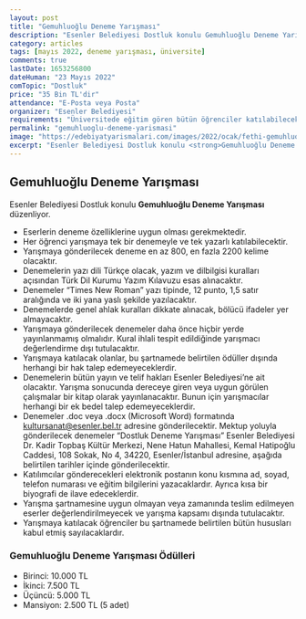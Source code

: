 ```yaml
---
layout: post
title: "Gemuhluoğlu Deneme Yarışması"
description: "Esenler Belediyesi Dostluk konulu Gemuhluoğlu Deneme Yarışması düzenliyor."
category: articles
tags: [mayıs 2022, deneme yarışması, üniversite]
comments: true
lastDate: 1653256800
dateHuman: "23 Mayıs 2022"
comTopic: "Dostluk"
price: "35 Bin TL'dir"
attendance: "E-Posta veya Posta"
organizer: "Esenler Belediyesi"
requirements: "Üniversitede eğitim gören bütün öğrenciler katılabilecektir."
permalink: "gemuhluoglu-deneme-yarismasi"
image: "https://edebiyatyarismalari.com/images/2022/ocak/fethi-gemuhluoglu-deneme-yarismasi.jpeg"
excerpt: "Esenler Belediyesi Dostluk konulu <strong>Gemuhluoğlu Deneme Yarışması</strong> düzenliyor."
---
```


## Gemuhluoğlu Deneme Yarışması
Esenler Belediyesi Dostluk konulu **Gemuhluoğlu Deneme Yarışması** düzenliyor.  

- Eserlerin deneme özelliklerine uygun olması gerekmektedir.
- Her öğrenci yarışmaya tek bir denemeyle ve tek yazarlı katılabilecektir.
- Yarışmaya gönderilecek deneme en az 800, en fazla 2200 kelime olacaktır.
- Denemelerin yazı dili Türkçe olacak, yazım ve dilbilgisi kuralları açısından Türk Dil Kurumu Yazım Kılavuzu esas alınacaktır.
- Denemeler “Times New Roman” yazı tipinde, 12 punto, 1,5 satır aralığında ve iki yana yaslı şekilde yazılacaktır.
- Denemelerde genel ahlak kuralları dikkate alınacak, bölücü ifadeler yer almayacaktır.
- Yarışmaya gönderilecek denemeler daha önce hiçbir yerde yayınlanmamış olmalıdır. Kural ihlali tespit edildiğinde yarışmacı değerlendirme dışı tutulacaktır.
- Yarışmaya katılacak olanlar, bu şartnamede belirtilen ödüller dışında herhangi bir hak talep edemeyeceklerdir.
- Denemelerin bütün yayın ve telif hakları Esenler Belediyesi’ne ait olacaktır. Yarışma sonucunda dereceye giren veya uygun görülen çalışmalar bir kitap olarak yayınlanacaktır. Bunun için yarışmacılar herhangi bir ek bedel talep edemeyeceklerdir.
- Denemeler .doc veya .docx (Microsoft Word) formatında kultursanat@esenler.bel.tr adresine gönderilecektir. Mektup yoluyla gönderilecek denemeler “Dostluk Deneme Yarışması” Esenler Belediyesi Dr. Kadir Topbaş Kültür Merkezi, Nene Hatun Mahallesi, Kemal Hatipoğlu Caddesi, 108 Sokak, No 4, 34220, Esenler/İstanbul adresine, aşağıda belirtilen tarihler içinde gönderilecektir. 
- Katılımcılar gönderecekleri elektronik postanın konu kısmına ad, soyad, telefon numarası ve eğitim bilgilerini yazacaklardır. Ayrıca kısa bir biyografi de ilave edeceklerdir.
- Yarışma şartnamesine uygun olmayan veya zamanında teslim edilmeyen eserler değerlendirilmeyecek ve yarışma kapsamı dışında tutulacaktır.
- Yarışmaya katılacak öğrenciler bu şartnamede belirtilen bütün hususları kabul etmiş sayılacaklardır.

### Gemuhluoğlu Deneme Yarışması Ödülleri
- Birinci: 10.000 TL
- İkinci: 7.500 TL
- Üçüncü: 5.000 TL
- Mansiyon: 2.500 TL (5 adet)